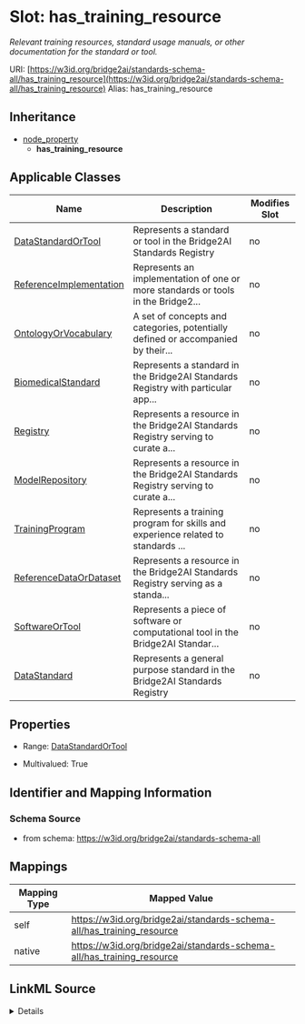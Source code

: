 

# Slot: has_training_resource 


_Relevant training resources, standard usage manuals, or other documentation for the standard or tool._





URI: [https://w3id.org/bridge2ai/standards-schema-all/has_training_resource](https://w3id.org/bridge2ai/standards-schema-all/has_training_resource)
Alias: has_training_resource


## Inheritance

* [node_property](node_property.md)
    * **has_training_resource**






## Applicable Classes

| Name | Description | Modifies Slot |
| --- | --- | --- |
| [DataStandardOrTool](DataStandardOrTool.md) | Represents a standard or tool in the Bridge2AI Standards Registry |  no  |
| [ReferenceImplementation](ReferenceImplementation.md) | Represents an implementation of one or more standards or tools in the Bridge2... |  no  |
| [OntologyOrVocabulary](OntologyOrVocabulary.md) | A set of concepts and categories, potentially defined or accompanied by their... |  no  |
| [BiomedicalStandard](BiomedicalStandard.md) | Represents a standard in the Bridge2AI Standards Registry with particular app... |  no  |
| [Registry](Registry.md) | Represents a resource in the Bridge2AI Standards Registry serving to curate a... |  no  |
| [ModelRepository](ModelRepository.md) | Represents a resource in the Bridge2AI Standards Registry serving to curate a... |  no  |
| [TrainingProgram](TrainingProgram.md) | Represents a training program for skills and experience related to standards ... |  no  |
| [ReferenceDataOrDataset](ReferenceDataOrDataset.md) | Represents a resource in the Bridge2AI Standards Registry serving as a standa... |  no  |
| [SoftwareOrTool](SoftwareOrTool.md) | Represents a piece of software or computational tool in the Bridge2AI Standar... |  no  |
| [DataStandard](DataStandard.md) | Represents a general purpose standard in the Bridge2AI Standards Registry |  no  |







## Properties

* Range: [DataStandardOrTool](DataStandardOrTool.md)

* Multivalued: True





## Identifier and Mapping Information







### Schema Source


* from schema: https://w3id.org/bridge2ai/standards-schema-all




## Mappings

| Mapping Type | Mapped Value |
| ---  | ---  |
| self | https://w3id.org/bridge2ai/standards-schema-all/has_training_resource |
| native | https://w3id.org/bridge2ai/standards-schema-all/has_training_resource |




## LinkML Source

<details>
```yaml
name: has_training_resource
description: Relevant training resources, standard usage manuals, or other documentation
  for the standard or tool.
from_schema: https://w3id.org/bridge2ai/standards-schema-all
rank: 1000
is_a: node_property
domain: NamedThing
alias: has_training_resource
domain_of:
- DataStandardOrTool
range: DataStandardOrTool
multivalued: true

```
</details>